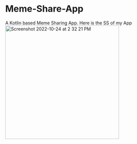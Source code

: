 # Meme-Share-App
A Kotlin based Meme Sharing App. 
Here is the SS of my App
<img width="358" alt="Screenshot 2022-10-24 at 2 32 21 PM" src="https://user-images.githubusercontent.com/88159006/197489409-79653176-ad31-42da-a74c-8759a9b078f8.png">
